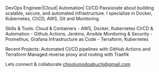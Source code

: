 DevOps Engineer|Cloud| Automation| CI/CD
Passionate about building scalable, secure, and automated infrastructure.
I specialize in Docker, Kubernetes, CI\CD, AWS, Git and Monitoring.

Skills & Tools:
Cloud & Containers - AWS, Docker, Kubernetes
CI/CD & Automation - Github Actions, Jenkins, Ansible
Monitoring & Security - Promethus, Grafana
Infrastructure as Code - Terraform, Kubernetes

Recent Projects:
Automated CI/CD pipelines with GitHub Actions and Terraform
Managed reverse proxy and routing with Traefik

Lets connect & collaborate chisolumodoabuchi@gmail.com
